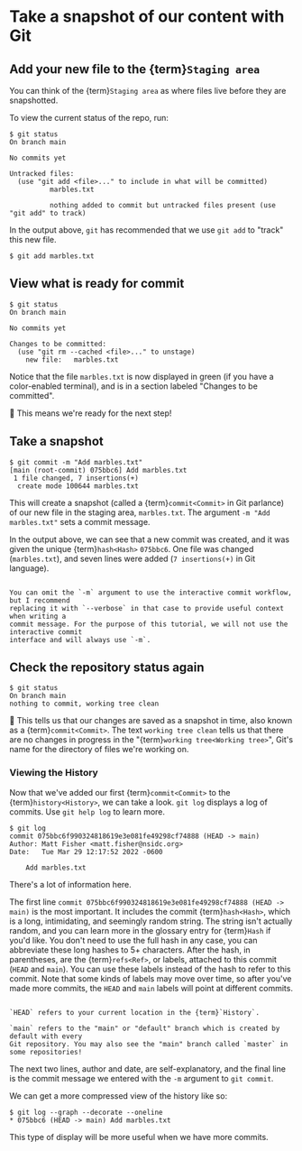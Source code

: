 # Take a snapshot of our content with Git

## Add your new file to the {term}`Staging area`

You can think of the {term}`Staging area` as where files live before they are
snapshotted.

To view the current status of the repo, run:

```
$ git status
On branch main

No commits yet

Untracked files:
  (use "git add <file>..." to include in what will be committed)
          marbles.txt

          nothing added to commit but untracked files present (use "git add" to track)
```

In the output above, `git` has recommended that we use `git add` to "track" this new
file.

```
$ git add marbles.txt
```


## View what is ready for commit

```
$ git status
On branch main

No commits yet

Changes to be committed:
  (use "git rm --cached <file>..." to unstage)
    new file:   marbles.txt
```

Notice that the file `marbles.txt` is now displayed in green (if you have a
color-enabled terminal), and is in a section labeled "Changes to be committed".

🎉 This means we're ready for the next step!


## Take a snapshot

```
$ git commit -m "Add marbles.txt"
[main (root-commit) 075bbc6] Add marbles.txt
 1 file changed, 7 insertions(+)
  create mode 100644 marbles.txt
```

This will create a snapshot (called a {term}`commit<Commit>` in Git parlance) of our new
file in the staging area, `marbles.txt`. The argument `-m "Add marbles.txt"` sets a
commit message.

In the output above, we can see that a new commit was created, and it was given the
unique {term}`hash<Hash>` `075bbc6`. One file was changed (`marbles.txt`), and seven
lines were added (`7 insertions(+)` in Git language).

```{note}

You can omit the `-m` argument to use the interactive commit workflow, but I recommend
replacing it with `--verbose` in that case to provide useful context when writing a
commit message. For the purpose of this tutorial, we will not use the interactive commit
interface and will always use `-m`.
```


## Check the repository status again

```
$ git status
On branch main
nothing to commit, working tree clean
```

🎉 This tells us that our changes are saved as a snapshot in time, also known as a
{term}`commit<Commit>`. The text `working tree clean` tells us that there are no changes
in progress in the "{term}`working tree<Working tree>`", Git's name for the directory of
files we're working on.


### Viewing the History

Now that we've added our first {term}`commit<Commit>` to the {term}`history<History>`,
we can take a look. `git log` displays a log of commits. Use `git help log` to learn
more. 

```
$ git log
commit 075bbc6f990324818619e3e081fe49298cf74888 (HEAD -> main)
Author: Matt Fisher <matt.fisher@nsidc.org>
Date:   Tue Mar 29 12:17:52 2022 -0600

    Add marbles.txt
```

There's a lot of information here.

The first line `commit 075bbc6f990324818619e3e081fe49298cf74888 (HEAD -> main)` is the
most important. It includes the commit {term}`hash<Hash>`, which is a long,
intimidating, and seemingly random string. The string isn't actually random, and you can
learn more in the glossary entry for {term}`Hash` if you'd like. You don't need to use
the full hash in any case, you can abbreviate these long hashes to 5+ characters. After
the hash, in parentheses, are the {term}`refs<Ref>`, or labels, attached to this commit
(`HEAD` and `main`). You can use these labels instead of the hash to refer to this
commit. Note that some kinds of labels may move over time, so after you've made more
commits, the `HEAD` and `main` labels will point at different commits.

```{note}

`HEAD` refers to your current location in the {term}`History`.

`main` refers to the "main" or "default" branch which is created by default with every
Git repository. You may also see the "main" branch called `master` in some repositories!
```

The next two lines, author and date, are self-explanatory, and the final line is the
commit message we entered with the `-m` argument to `git commit`.

We can get a more compressed view of the history like so:

```
$ git log --graph --decorate --oneline
* 075bbc6 (HEAD -> main) Add marbles.txt
```

This type of display will be more useful when we have more commits.
